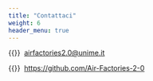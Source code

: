 ```yaml
---
title: "Contattaci"
weight: 6
header_menu: true
---
```


{{<icon class="fa fa-envelope">}}&nbsp; airfactories2.0@unime.it

{{<icon class="fa fa-github">}}&nbsp; https://github.com/Air-Factories-2-0

